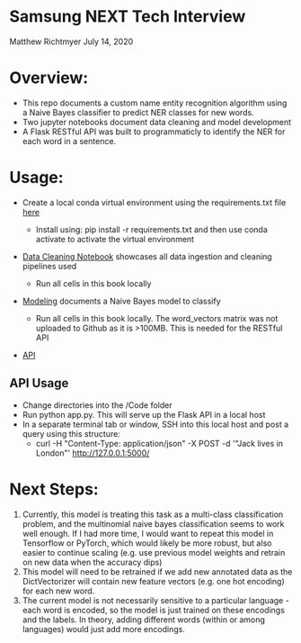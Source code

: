 # Samsung NEXT Tech Interview
Matthew Richtmyer
July 14, 2020

# Overview:
* This repo documents a custom name entity recognition algorithm using a Naive Bayes classifier to predict NER classes for new words. 
* Two jupyter notebooks document data cleaning and model development
* A Flask RESTful API was built to programmaticly to identify the NER for each word in a sentence.

# Usage:
* Create a local conda virtual environment using the requirements.txt file [here](https://github.com/mrichtmyer/samsungNEXT_tech/blob/master/requirements.txt)
  - Install using: pip install -r requirements.txt and then use conda activate to activate the virtual environment
  
* [Data Cleaning Notebook](https://github.com/mrichtmyer/samsungNEXT_tech/blob/master/Code/NER_EDA.ipynb) showcases all data ingestion and cleaning pipelines used
  - Run all cells in this book locally
  
* [Modeling](https://github.com/mrichtmyer/samsungNEXT_tech/blob/master/Code/NER_ML.ipynb) documents a Naive Bayes model to classify
  - Run all cells in this book locally. The word_vectors matrix was not uploaded to Github as it is >100MB. This is needed for the RESTful API
  
* [API](https://github.com/mrichtmyer/samsungNEXT_tech/blob/master/Code/app.py) 


## API Usage
* Change directories into the /Code folder
* Run python app.py. This will serve up the Flask API in a local host
* In a separate terminal tab or window, SSH into this local host and post a query using this structure: 
  - curl -H "Content-Type: application/json" -X POST -d '"Jack lives in London"' http://127.0.0.1:5000/
  
# Next Steps:
1. Currently, this model is treating this task as a multi-class classification problem, and the multinomial naive bayes classification seems to work well enough. If I had more time, I would want to repeat this model in Tensorflow or PyTorch, which would likely be more robust, but also easier to continue scaling (e.g. use previous model weights and retrain on new data when the accuracy dips)
2. This model will need to be retrained if we add new annotated data as the DictVectorizer will contain new feature vectors (e.g. one hot encoding) for each new word. 
3. The current model is not necessarily sensitive to a particular language - each word is encoded, so the model is just trained on these encodings and the labels. In theory, adding different words (within or among languages) would just add more encodings. 

